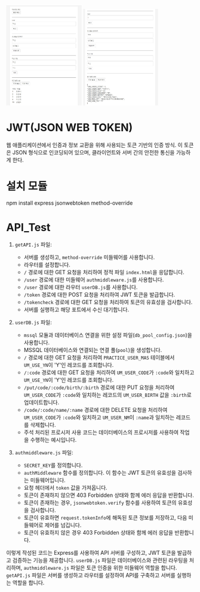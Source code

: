 <img src="/img/all_list.jpg" style="width:40%;height:40%">
<img src="/img/mem_code.jpg" style="width:40%;height:40%">

# JWT(JSON WEB TOKEN)
웹 애플리케이션에서 인증과 정보 교환을 위해 사용되는 토큰 기반의 인증 방식. 이 토큰은 JSON 형식으로 인코딩되어 있으며, 클라이언트와 서버 간의 안전한 통신을 가능하게 한다.

# 설치 모듈
npm install express jsonwebtoken method-override

# API_Test
1. `getAPI.js` 파일:

   - 서버를 생성하고, `method-override` 미들웨어를 사용합니다.
   - 라우터를 설정합니다.
   - `/` 경로에 대한 GET 요청을 처리하여 정적 파일 `index.html`을 응답합니다.
   - `/user` 경로에 대한 미들웨어 `authmiddleware.js`를 사용합니다.
   - `/user` 경로에 대한 라우터 `userDB.js`를 사용합니다.
   - `/token` 경로에 대한 POST 요청을 처리하여 JWT 토큰을 발급합니다.
   - `/tokencheck` 경로에 대한 GET 요청을 처리하여 토큰의 유효성을 검사합니다.
   - 서버를 실행하고 해당 포트에서 수신 대기합니다.

2. `userDB.js` 파일:

   - `mssql` 모듈과 데이터베이스 연결을 위한 설정 파일(`db_pool_config.json`)을 사용합니다.
   - MSSQL 데이터베이스와 연결되는 연결 풀(`pool`)을 생성합니다.
   - `/` 경로에 대한 GET 요청을 처리하여 `PRACTICE_USER_MAS` 테이블에서 `UM_USE_YN`이 'Y'인 레코드를 조회합니다.
   - `/:code` 경로에 대한 GET 요청을 처리하여 `UM_USER_CODE`가 `:code`와 일치하고 `UM_USE_YN`이 'Y'인 레코드를 조회합니다.
   - `/put/code/:code/birth/:birth` 경로에 대한 PUT 요청을 처리하여 `UM_USER_CODE`가 `:code`와 일치하는 레코드의 `UM_USER_BIRTH` 값을 `:birth`로 업데이트합니다.
   - `/code/:code/name/:name` 경로에 대한 DELETE 요청을 처리하여 `UM_USER_CODE`가 `:code`와 일치하고 `UM_USER_NM`이 `:name`과 일치하는 레코드를 삭제합니다.
   - 주석 처리된 프로시저 사용 코드는 데이터베이스의 프로시저를 사용하여 작업을 수행하는 예시입니다.

3. `authmiddleware.js` 파일:

   - `SECRET_KEY`를 정의합니다.
   - `authMiddleware` 함수를 정의합니다. 이 함수는 JWT 토큰의 유효성을 검사하는 미들웨어입니다.
   - 요청 헤더에서 `token` 값을 가져옵니다.
   - 토큰이 존재하지 않으면 403 Forbidden 상태와 함께 에러 응답을 반환합니다.
   - 토큰이 존재하는 경우, `jsonwebtoken.verify` 함수를 사용하여 토큰의 유효성을 검사합니다.
   - 토큰이 유효하면 `request.tokenInfo`에 해독된 토큰 정보를 저장하고, 다음 미들웨어로 제어를 넘깁니다.
   - 토큰이 유효하지 않은 경우 403 Forbidden 상태와 함께 에러 응답을 반환합니다.

이렇게 작성된 코드는 Express를 사용하여 API 서버를 구성하고, JWT 토큰을 발급하고 검증하는 기능을 제공합니다. `userDB.js` 파일은 데이터베이스와 관련된 라우팅을 처리하며, `authmiddleware.js` 파일은 토큰 인증을 위한 미들웨어 역할을 합니다. `getAPI.js` 파일은 서버를 생성하고 라우터를 설정하여 API를 구축하고 서버를 실행하는 역할을 합니다.
